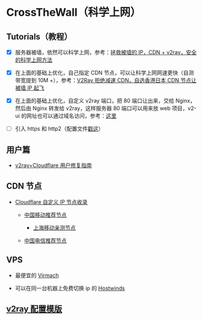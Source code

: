 # CrossTheWall（科学上网）

## Tutorials（教程）

- [x] 服务器被墙，依然可以科学上网，参考：[拯救被墙的 IP，CDN + v2ray，安全的科学上网方法](https://blog.sprov.xyz/2019/03/11/cdn-v2ray-safe-proxy/)

- [x] 在上面的基础上优化，自己指定 CDN 节点，可以让科学上网网速更快（自测带宽提到 10M +），参考：[V2Ray 拒绝减速 CDN，自选香港日本 CDN 节点让被墙 IP 起飞](https://www.youtube.com/watch?v=8syWEJq8dH4)

- [x] 在上面的基础上优化，自定义 v2ray 端口，把 80 端口让出来，交给 Nginx，然后由 Nginx 转发给 v2ray，这样服务器 80 端口可以用来放 web 项目，v2-ui 的网址也可以通过域名访问，参考：[这里](./v2ray/v2ray-nginx.md)

- [ ] 引入 https 和 http2（配置文件[戳这](./v2ray/v2ray-nginx-https-http2/)）

## 用户篇

- [v2ray+Cloudflare 用户修复指南](./v2ray-cloudflare.md)
## CDN 节点

- [Cloudflare 自定义 IP 节点收录](https://ofvps.com/201907510)

  - [中国移动推荐节点](./cloudflareNodes/chinaMobile.txt)

    - [上海移动亲测节点](./cloudflareNodes/chinaMobile-shangHai-tested.txt)

  - [中国电信推荐节点](./cloudflareNodes/chinaTelecom.txt)

## VPS

- 最便宜的 [Virmach](https://billing.virmach.com/cart.php?gid=18)

- 可以在同一台机器上免费切换 ip 的 [Hostwinds](https://www.hostwinds.com/vps/unmanaged-linux)

## [v2ray 配置模版](https://github.com/veekxt/v2ray-template)

